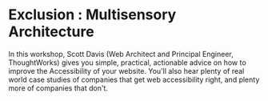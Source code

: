 # Exclusion : Multisensory Architecture


In this workshop, Scott Davis (Web Architect and Principal Engineer, ThoughtWorks) gives you simple, practical, actionable advice on how to improve the Accessibility of your website. You'll also hear plenty of real world case studies of companies that get web accessibility right, and plenty more of companies that don't.  




